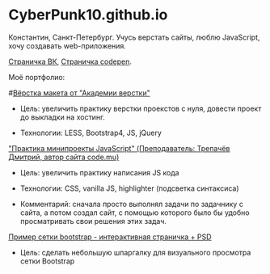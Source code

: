 # CyberPunk10.github.io
Константин, Санкт-Петербург. Учусь верстать сайты, люблю JavaScript, хочу создавать web-приложения.

[Страничка ВК](https://vk.com/cyberpunk10), [Страничка codepen](https://codepen.io/CyberPunk10).

Моё портфолио:

#[Вёрстка макета от "Академии верстки"](https://cyberpunk10.github.io/trainingProject__plaster_Glo "Перейти на сайт")

- Цель: увеличить практику верстки проекстов с нуля, довести проект до выкладки на хостинг.

- Технологии: LESS, Bootstrap4, JS, jQuery

["Практика минипроекты JavaScript" (Преподаватель: Трепачёв Дмитрий, автор сайта code.mu)](https://cyberpunk10.github.io/trainingProject__Practics-JS_code.mu/. "Практика минипроекты JavaScript")

- Цель: увеличить практику написания JS кода

- Технологии: CSS, vanilla JS, highlighter (подсветка синтаксиса)

- Комментарий: сначала просто выполнял задачи по задачнику с сайта, а потом создал сайт, с помощью которого было бы удобно просматривать свои решения этих задач.

[Пример сетки bootstrap - интерактивная страничка + PSD](https://cyberpunk10.github.io/Example-Grid-Bootsrap "Пример сетки Bootstrap")

- Цель: сделать небольшую шпаргалку для визуального просмотра сетки Bootstrap
